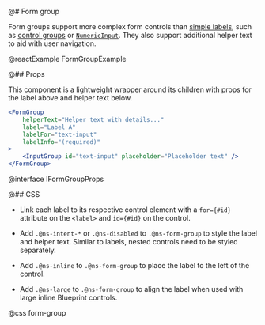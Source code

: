 @# Form group

Form groups support more complex form controls than [simple labels](#core/components/label),
such as [control groups](#core/components/control-group) or [`NumericInput`](#core/components/numeric-input).
They also support additional helper text to aid with user navigation.

@reactExample FormGroupExample

@## Props

This component is a lightweight wrapper around its children with props for the
label above and helper text below.

```jsx
<FormGroup
    helperText="Helper text with details..."
    label="Label A"
    labelFor="text-input"
    labelInfo="(required)"
>
    <InputGroup id="text-input" placeholder="Placeholder text" />
</FormGroup>
```

@interface IFormGroupProps

@## CSS

- Link each label to its respective control element with a `for={#id}` attribute on the `<label>` and
`id={#id}` on the control.

- Add `.@ns-intent-*` or `.@ns-disabled` to `.@ns-form-group` to style the label and helper text.
Similar to labels, nested controls need to be styled separately.

- Add `.@ns-inline` to `.@ns-form-group` to place the label to the left of the control.

- Add `.@ns-large` to `.@ns-form-group` to align the label when used with large inline Blueprint controls.

@css form-group

